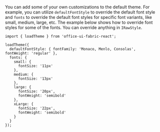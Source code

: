 You can add some of your own customizations to the default theme.
For example, you can utilize `defaultFontStyle` to override the default font style and
`fonts` to override the default font styles for specific font variants, like small, medium, large, etc.
The example below shows how to override font styles for some of the fonts.
You can override anything in `IRawStyle`.

```tsx
import { loadTheme } from 'office-ui-fabric-react';

loadTheme({
  defaultFontStyle: { fontFamily: 'Monaco, Menlo, Consolas', fontWeight: 'regular' },
  fonts: {
    small: {
      fontSize: '11px'
    },
    medium: {
      fontSize: '13px'
    },
    large: {
      fontSize: '20px',
      fontWeight: 'semibold'
    },
    xLarge: {
      fontSize: '22px',
      fontWeight: 'semibold'
    }
  }
});
```
